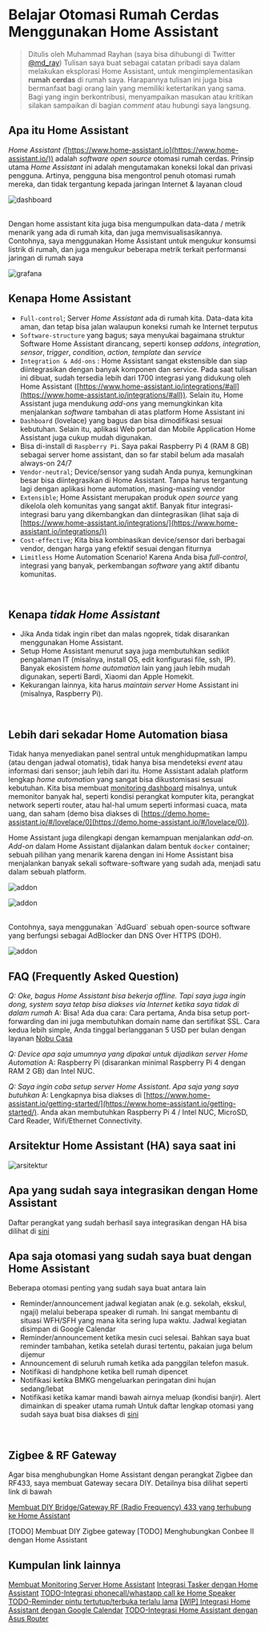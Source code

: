 # Belajar Otomasi Rumah Cerdas Menggunakan Home Assistant


> Ditulis oleh Muhammad Rayhan (saya bisa dihubungi di Twitter [@md_ray](https://twitter.com/md_ray))
> Tulisan saya buat sebagai catatan pribadi saya dalam melakukan eksplorasi Home Assistant, untuk mengimplementasikan **rumah cerdas** di rumah saya. Harapannya tulisan ini juga bisa bermanfaat bagi orang lain yang memiliki ketertarikan yang sama. Bagi yang ingin berkontribusi, menyampaikan masukan atau kritikan silakan sampaikan di bagian *comment* atau hubungi saya langsung.


## Apa itu Home Assistant

*Home Assistant (*[https://www.home-assistant.io](https://www.home-assistant.io/)) adalah *software open source* otomasi rumah cerdas. Prinsip utama *Home Assistant* ini adalah mengutamakan koneksi lokal dan privasi pengguna. Artinya, pengguna bisa mengontrol penuh otomasi rumah mereka, dan tidak tergantung kepada jaringan Internet & layanan cloud

![dashboard](attachments/20210523115556.png)

<br/>
Dengan home assistant kita juga bisa mengumpulkan data-data / metrik menarik yang ada di rumah kita, dan juga memvisualisasikannya. Contohnya, saya menggunakan Home Assistant untuk mengukur konsumsi listrik di rumah, dan juga mengukur beberapa metrik terkait performansi jaringan di rumah saya

![grafana](attachments/20210810201521.png)
<br/>

## Kenapa Home Assistant

- `Full-control`; Server *Home Assistant* ada di rumah kita. Data-data kita aman, dan tetap bisa jalan walaupun koneksi rumah ke Internet terputus
- `Software-structure` yang bagus; saya menyukai bagaimana struktur Software Home Assistant dirancang, seperti konsep *addons*, *integration*, *sensor*, *trigger*, *condition*, *action*, *template* dan *service*
- `Integration & Add-ons` : Home Assistant sangat ekstensible dan siap diintegrasikan dengan banyak komponen dan service. Pada saat tulisan ini dibuat, sudah tersedia lebih dari 1700 integrasi yang didukung oleh Home Assistant ([https://www.home-assistant.io/integrations/#all](https://www.home-assistant.io/integrations/#all)). Selain itu, Home Assistant juga mendukung *add-ons* yang memungkinkan kita menjalankan *software* tambahan di atas platform Home Assistant ini
- `Dashboard` (lovelace) yang bagus dan bisa dimodifikasi sesuai kebutuhan. Selain itu, aplikasi Web portal dan Mobile Application Home Assistant juga cukup mudah digunakan.
- Bisa di-install di `Raspberry Pi`. Saya pakai Raspberry Pi 4 (RAM 8 GB) sebagai server home assistant, dan so far stabil belum ada masalah always-on 24/7
- `Vendor-neutral`; Device/sensor yang sudah Anda punya, kemungkinan besar bisa diintegrasikan di Home Assistant. Tanpa harus tergantung lagi dengan aplikasi home automation, masing-masing vendor
- `Extensible`; Home Assistant merupakan produk *open source* yang dikelola oleh komunitas yang sangat aktif. Banyak fitur integrasi-integrasi baru yang dikembangkan dan diintegrasikan (lihat saja di [https://www.home-assistant.io/integrations/](https://www.home-assistant.io/integrations/))
- `Cost-effective`; Kita bisa kombinasikan device/sensor dari berbagai vendor, dengan harga yang efektif sesuai dengan fiturnya
- `Limitless` Home Automation Scenario! Karena Anda bisa *full-control*, integrasi yang banyak, perkembangan *software* yang aktif dibantu komunitas.
<br/>

## Kenapa *tidak Home Assistant*

- Jika Anda tidak ingin ribet dan malas ngoprek, tidak disarankan menggunakan Home Assistant.
- Setup Home Assistant menurut saya juga membutuhkan sedikit pengalaman IT (misalnya, install OS, edit konfigurasi file, ssh, IP). Banyak ekosistem *home automation* lain yang jauh lebih mudah digunakan, seperti Bardi, Xiaomi dan Apple Homekit.
- Kekurangan lainnya, kita harus *maintain server* Home Assistant ini (misalnya, Raspberry Pi).
<br/>

## Lebih dari sekadar Home Automation biasa

Tidak hanya menyediakan panel sentral untuk menghidupmatikan lampu (atau dengan jadwal otomatis), tidak hanya bisa mendeteksi *event* atau informasi dari sensor; jauh lebih dari itu. Home Assistant adalah platform lengkap *home automation* yang sangat bisa dikustomisasi sesuai kebutuhan. Kita bisa membuat [monitoring dashboard](Belajar%20Otomasi%20Rumah%20Cerdas%20Menggunakan%20Home%20Assi%20683d87a4b7744950abace6a79258cd93/Membuat%20Monitoring%20Server%20Home%20Assistant%2075f53946782245ca853723f1ea718ab2.md) misalnya, untuk memonitor banyak hal, seperti kondisi perangkat komputer kita, perangkat network seperti router, atau hal-hal umum seperti informasi cuaca, mata uang, dan saham (demo bisa diakses di [https://demo.home-assistant.io/#/lovelace/0](https://demo.home-assistant.io/#/lovelace/0)).


Home Assistant juga dilengkapi dengan kemampuan menjalankan *add-on. Add-on* dalam Home Assistant dijalankan dalam bentuk `docker` container; sebuah pilihan yang menarik karena dengan ini Home Assistant bisa menjalankan banyak sekali software-software yang sudah ada, menjadi satu dalam sebuah platform. 


![addon](attachments/20210523115753.png)

![addon](attachments/20210523115805.png)

<br/>
Contohnya, saya menggunakan `AdGuard` sebuah open-source software yang berfungsi sebagai AdBlocker dan DNS Over HTTPS (DOH).

![addon](attachments/20210709211208.png)
<br/>

## FAQ (Frequently Asked Question)

*Q: Oke, bagus Home Assistant bisa bekerja offline. Tapi saya juga ingin dong, system saya tetap bisa diakses via Internet ketika saya tidak di dalam rumah*
A: Bisa! Ada dua cara: Cara pertama, Anda bisa setup port-forwarding dan ini juga membutuhkan domain name dan sertifikat SSL. Cara kedua lebih simple, Anda tinggal berlangganan 5 USD per bulan dengan layanan [Nobu Casa](https://www.nabucasa.com/)

*Q: Device apa saja umumnya yang dipakai untuk dijadikan server Home Automation*
A: Raspberry Pi (disarankan minimal Raspberry Pi 4 dengan RAM 2 GB) dan Intel NUC. 

*Q: Saya ingin coba setup server Home Assistant. Apa saja yang saya butuhkan*
A: Lengkapnya bisa diakses di [https://www.home-assistant.io/getting-started/](https://www.home-assistant.io/getting-started/). 
Anda akan membutuhkan Raspberry Pi 4 / Intel NUC, MicroSD, Card Reader, Wifi/Ethernet Connectivity.
<br/>

## Arsitektur Home Assistant (HA) saya saat ini

![arsitektur](attachments/20210523115852.png)
<br/>
## Apa yang sudah saya integrasikan dengan Home Assistant

Daftar perangkat yang sudah berhasil saya integrasikan dengan HA bisa dilihat di [sini](devices-integrated.md)
<br/>

## Apa saja otomasi yang sudah saya buat dengan Home Assistant
Beberapa otomasi penting yang sudah saya buat antara lain
- Reminder/announcement jadwal kegiatan anak (e.g. sekolah, ekskul, ngaji) melalui beberapa speaker di rumah. Ini sangat membantu di situasi WFH/SFH yang mana kita sering lupa waktu. Jadwal kegiatan disimpan di Google Calendar
- Reminder/announcement ketika mesin cuci selesai. Bahkan saya buat reminder tambahan, ketika setelah durasi tertentu, pakaian juga belum dijemur
- Announcement di seluruh rumah ketika ada panggilan telefon masuk.
- Notifikasi di handphone ketika bell rumah dipencet
- Notifikasi ketika BMKG mengeluarkan peringatan dini hujan sedang/lebat
- Notifikasi ketika kamar mandi bawah airnya meluap (kondisi banjir). Alert dimainkan di speaker utama rumah
Untuk daftar lengkap otomasi yang sudah saya buat bisa diakses di [sini](daftar-otomasi.md)
<br/>

## Zigbee & RF Gateway

Agar bisa menghubungkan Home Assistant dengan perangkat Zigbee dan RF433, saya membuat Gateway secara DIY. Detailnya bisa dilihat seperti link di bawah

[Membuat DIY Bridge/Gateway RF (Radio Frequency) 433 yang terhubung ke Home Assistant](DIY-RF-gateway.md)

[TODO] Membuat DIY Zigbee gateway
[TODO] Menghubungkan Conbee II dengan Home Assistant
<br/>

## Kumpulan link lainnya

[Membuat Monitoring Server Home Assistant](monitoring-server-ha.md)
[Integrasi Tasker dengan Home Assistant](integrasi-tasker-HA.md)
[TODO-Integrasi phonecall/whastapp call ke Home Speaker](integrasi-call-speaker.md)
[TODO-Reminder pintu tertutup/terbuka terlalu lama](door-open-reminder.md)
[[WIP] Integrasi Home Assistant dengan Google Calendar](integrasi-google-calendar.md)
[TODO-Integrasi Home Assistant dengan Asus Router](undef.md)